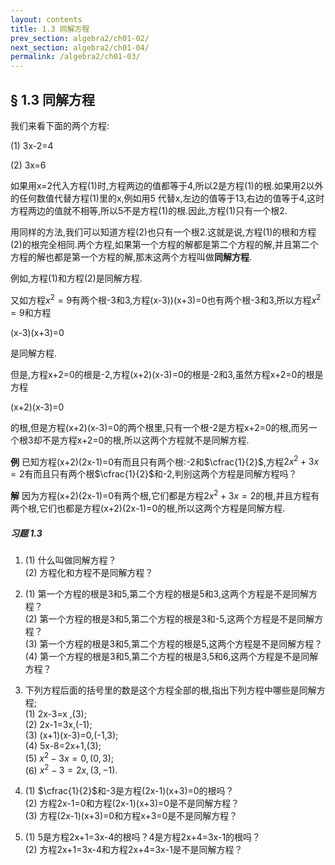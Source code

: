 ```yaml
---
layout: contents
title: 1.3 同解方程
prev_section: algebra2/ch01-02/
next_section: algebra2/ch01-04/
permalink: /algebra2/ch01-03/
---
```


## § 1.3 同解方程

我们来看下面的两个方程:

(1) 3x-2=4

(2) 3x=6

如果用x=2代入方程(1)时,方程两边的值都等于4,所以2是方程(1)的根.如果用2以外的任何数值代替方程(1)里的x,例如用5
代替x,左边的值等于13,右边的值等于4,这时方程两边的值就不相等,所以5不是方程(1)的根.因此,方程(1)只有一个根2.

用同样的方法,我们可以知道方程(2)也只有一个根2.这就是说,方程(1)的根和方程(2)的根完全相同.两个方程,如果第一个方程的解都是第二个方程的解,并且第二个方程的解也都是第一个方程的解,那末这两个方程叫做**同解方程**.

例如,方程(1)和方程(2)是同解方程.

又如方程$x^{2}=9$有两个根-3和3,方程(x-3))(x+3)=0也有两个根-3和3,所以方程$x^{2}=9$和方程

(x-3)(x+3)=0

是同解方程.

但是,方程x+2=0的根是-2,方程(x+2)(x-3)=0的根是-2和3,虽然方程x+2=0的根是方程

(x+2)(x-3)=0

的根,但是方程(x+2)(x-3)=0的两个根里,只有一个根-2是方程x+2=0的根,而另一个根3却不是方程x+2=0的根,所以这两个方程就不是同解方程.

**例** 已知方程(x+2)(2x-1)=0有而且只有两个根:-2和$\cfrac{1}{2}$,方程$2x^{2}+3x=2$有而且只有两个根$\cfrac{1}{2}$和-2,判别这两个方程是同解方程吗？

**解** 因为方程(x+2)(2x-1)=0有两个根,它们都是方程$2x^{2}+3x=2$的根,并且方程有两个根,它们也都是方程(x+2)(2x-1)=0的根,所以这两个方程是同解方程.


<div class="note">
  <h5>习题 1.3</h5>
</div>

 1. 
    (1) 什么叫做同解方程？  
    (2) 方程化和方程不是同解方程？

 2. 
    (1) 第一个方程的根是3和5,第二个方程的根是5和3,这两个方程是不是同解方程？  
    (2) 第一个方程的根是3和5,第二个方程的根是3和-5,这两个方程是不是同解方程？  
    (3) 第一个方程的根是3和5,第二个方程的根是5,这两个方程是不是同解方程？  
    (4) 第一个方程的根是3和5,第二个方程的根是3,5和6,这两个方程是不是同解方程？

 3. 下列方程后面的括号里的数是这个方程全部的根,指出下列方程中哪些是同解方程;  
    (1) 2x-3=x ,(3);  
    (2) 2x-1=3x,(-1);  
    (3) (x+1)(x-3)=0,(-1,3);  
    (4) 5x-8=2x+1,(3);  
    (5) $x^{2}-3x=0,(0,3);$  
    (6) $x^{2}-3=2x,(3,-1).$  

 4. 
    (1) $\cfrac{1}{2}$和-3是方程(2x-1)(x+3)=0的根吗？  
    (2) 方程2x-1=0和方程(2x-1)(x+3)=0是不是同解方程？  
    (3) 方程(2x-1)(x+3)=0和方程x+3=0是不是同解方程？  

 5. 
    (1) 5是方程2x+1=3x-4的根吗？4是方程2x+4=3x-1的根吗？  
    (2) 方程2x+1=3x-4和方程2x+4=3x-1是不是同解方程？  


